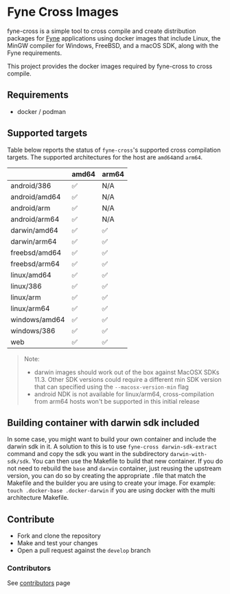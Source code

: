 # Fyne Cross Images

fyne-cross is a simple tool to cross compile and create distribution packages
for [Fyne](https://fyne.io) applications using docker images that include Linux,
the MinGW compiler for Windows, FreeBSD, and a macOS SDK, along with the Fyne
requirements.

This project provides the docker images required by fyne-cross to cross compile.

## Requirements

- docker / podman

## Supported targets

Table below reports the status of `fyne-cross`'s supported cross compilation targets.
The supported architectures for the host are `amd64`and `arm64`. 

|                | amd64              | arm64 |
| -------------- | ------------------ | ----- |
| android/386    | :white_check_mark: |  N/A  |
| android/amd64  | :white_check_mark: |  N/A  |
| android/arm    | :white_check_mark: |  N/A  |
| android/arm64  | :white_check_mark: |  N/A  |
| darwin/amd64   | :white_check_mark: | :white_check_mark: |
| darwin/arm64   | :white_check_mark: | :white_check_mark: |
| freebsd/amd64  | :white_check_mark: | :white_check_mark: |
| freebsd/arm64  | :white_check_mark: | :white_check_mark: |
| linux/amd64    | :white_check_mark: | :white_check_mark: |
| linux/386      | :white_check_mark: | :white_check_mark: |
| linux/arm      | :white_check_mark: | :white_check_mark: |
| linux/arm64    | :white_check_mark: | :white_check_mark: |
| windows/amd64  | :white_check_mark: | :white_check_mark: |
| windows/386    | :white_check_mark: | :white_check_mark: |
| web            | :white_check_mark: | :white_check_mark: |

> Note: 
> - darwin images should work out of the box against MacOSX SDKs 11.3. 
> Other SDK versions could require a different min SDK version that can specified using the `--macosx-version-min` flag
> - android NDK is not available for linux/arm64, cross-compilation from arm64 hosts won't be supported in this initial release

## Building container with darwin sdk included

In some case, you might want to build your own container and include the darwin sdk in it. A solution to this is to use
`fyne-cross darwin-sdk-extract` command and copy the sdk you want in the subdirectory `darwin-with-sdk/sdk`. You can then use
the Makefile to build that new container. If you do not need to rebuild the `base` and `darwin` container, just reusing the
upstream version, you can do so by creating the appropriate `.`file that match the Makefile and the builder you are using to
create your image. For example: `touch .docker-base .docker-darwin` if you are using docker with the multi architecture Makefile.

## Contribute

- Fork and clone the repository
- Make and test your changes
- Open a pull request against the `develop` branch

### Contributors

See [contributors](https://github.com/fyne-io/fyne-cross-images/graphs/contributors) page
